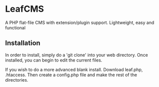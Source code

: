 LeafCMS
=======

A PHP flat-file CMS with extension/plugin support. Lightweight, easy and functional

Installation
-------

In order to install, simply do a 'git clone' into your web directory. Once installed, you can begin to edit the current files.

If you wish to do a more advanced blank install. Download leaf.php, .htaccess. Then create a config.php file and make the rest of the directories.
